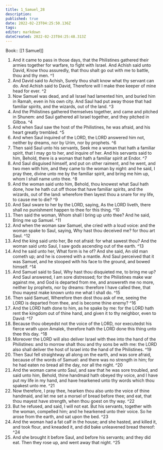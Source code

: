 ```yaml
---
title: 1_Samuel_28
description: 
published: true
date: 2022-02-23T04:25:50.136Z
tags: 
editor: markdown
dateCreated: 2022-02-23T04:25:48.313Z
---
```


 Book:: [[1 Samuel]]
 1. And it came to pass in those days, that the Philistines gathered their armies together for warfare, to fight with Israel. And Achish said unto David, Know thou assuredly, that thou shalt go out with me to battle, thou and thy men. ^1
 2. And David said to Achish, Surely thou shalt know what thy servant can do. And Achish said to David, Therefore will I make thee keeper of mine head for ever. ^2
 3. Now Samuel was dead, and all Israel had lamented him, and buried him in Ramah, even in his own city. And Saul had put away those that had familiar spirits, and the wizards, out of the land. ^3
 4. And the Philistines gathered themselves together, and came and pitched in Shunem: and Saul gathered all Israel together, and they pitched in Gilboa. ^4
 5. And when Saul saw the host of the Philistines, he was afraid, and his heart greatly trembled. ^5
 6. And when Saul inquired of the LORD, the LORD answered him not, neither by dreams, nor by Urim, nor by prophets. ^6
 7. Then said Saul unto his servants, Seek me a woman that hath a familiar spirit, that I may go to her, and inquire of her. And his servants said to him, Behold, there is a woman that hath a familiar spirit at Endor. ^7
 8. And Saul disguised himself, and put on other raiment, and he went, and two men with him, and they came to the woman by night: and he said, I pray thee, divine unto me by the familiar spirit, and bring me him up, whom I shall name unto thee. ^8
 9. And the woman said unto him, Behold, thou knowest what Saul hath done, how he hath cut off those that have familiar spirits, and the wizards, out of the land: wherefore then layest thou a snare for my life, to cause me to die? ^9
 10. And Saul sware to her by the LORD, saying, As the LORD liveth, there shall no punishment happen to thee for this thing. ^10
 11. Then said the woman, Whom shall I bring up unto thee? And he said, Bring me up Samuel. ^11
 12. And when the woman saw Samuel, she cried with a loud voice: and the woman spake to Saul, saying, Why hast thou deceived me? for thou art Saul. ^12
 13. And the king said unto her, Be not afraid: for what sawest thou? And the woman said unto Saul, I saw gods ascending out of the earth. ^13
 14. And he said unto her, What form is he of? And she said, An old man cometh up; and he is covered with a mantle. And Saul perceived that it was Samuel, and he stooped with his face to the ground, and bowed himself. ^14
 15. And Samuel said to Saul, Why hast thou disquieted me, to bring me up? And Saul answered, I am sore distressed; for the Philistines make war against me, and God is departed from me, and answereth me no more, neither by prophets, nor by dreams: therefore I have called thee, that thou mayest make known unto me what I shall do. ^15
 16. Then said Samuel, Wherefore then dost thou ask of me, seeing the LORD is departed from thee, and is become thine enemy? ^16
 17. And the LORD hath done to him, as he spake by me: for the LORD hath rent the kingdom out of thine hand, and given it to thy neighbor, even to David: ^17
 18. Because thou obeyedst not the voice of the LORD, nor executedst his fierce wrath upon Amalek, therefore hath the LORD done this thing unto thee this day. ^18
 19. Moreover the LORD will also deliver Israel with thee into the hand of the Philistines: and to morrow shalt thou and thy sons be with me: the LORD also shall deliver the host of Israel into the hand of the Philistines. ^19
 20. Then Saul fell straightway all along on the earth, and was sore afraid, because of the words of Samuel: and there was no strength in him; for he had eaten no bread all the day, nor all the night. ^20
 21. And the woman came unto Saul, and saw that he was sore troubled, and said unto him, Behold, thine handmaid hath obeyed thy voice, and I have put my life in my hand, and have hearkened unto thy words which thou spakest unto me. ^21
 22. Now therefore, I pray thee, hearken thou also unto the voice of thine handmaid, and let me set a morsel of bread before thee; and eat, that thou mayest have strength, when thou goest on thy way. ^22
 23. But he refused, and said, I will not eat. But his servants, together with the woman, compelled him; and he hearkened unto their voice. So he arose from the earth, and sat upon the bed. ^23
 24. And the woman had a fat calf in the house; and she hasted, and killed it, and took flour, and kneaded it, and did bake unleavened bread thereof: ^24
 25. And she brought it before Saul, and before his servants; and they did eat. Then they rose up, and went away that night. ^25
